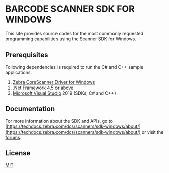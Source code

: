 # BARCODE SCANNER SDK FOR WINDOWS 
This site provides source codes for the most commonly requested programming capabilities using the Scanner SDK for Windows.

## Prerequisites
Following dependencies is required to run the C# and C++ sample applications.
1. [Zebra CoreScanner Driver for Windows](https://www.zebra.com/us/en/support-downloads/software/developer-tools/scanner-sdk-for-windows.html)
2. [.Net Framework](https://dotnet.microsoft.com/download/dotnet-framework) 4.5 or above.
3. [Microsoft Visual Studio](https://visualstudio.microsoft.com/vs/) 2019 (SDKs, C# and C++)

## Documentation
For more information about the SDK and APIs, go to [https://techdocs.zebra.com/dcs/scanners/sdk-windows/about/](https://techdocs.zebra.com/dcs/scanners/sdk-windows/about/) or visit the [forums](https://developer.zebra.com/community/technologies/advanced-data-capture).

## License
[MIT](LICENSE.txt)